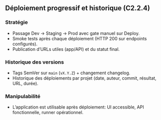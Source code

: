 ## Déploiement progressif et historique (C2.2.4)

### Stratégie
- Passage Dev → Staging → Prod avec gate manuel sur Deploy.
- Smoke tests après chaque déploiement (HTTP 200 sur endpoints configurés).
- Publication d’URLs utiles (app/API) et du statut final.

### Historique des versions
- Tags SemVer sur `main` (`vX.Y.Z`) + changement changelog.
- Historique des déploiements par projet (date, auteur, commit, résultat, URL, durée).

### Manipulabilité
- L’application est utilisable après déploiement: UI accessible, API fonctionnelle, runner opérationnel.

